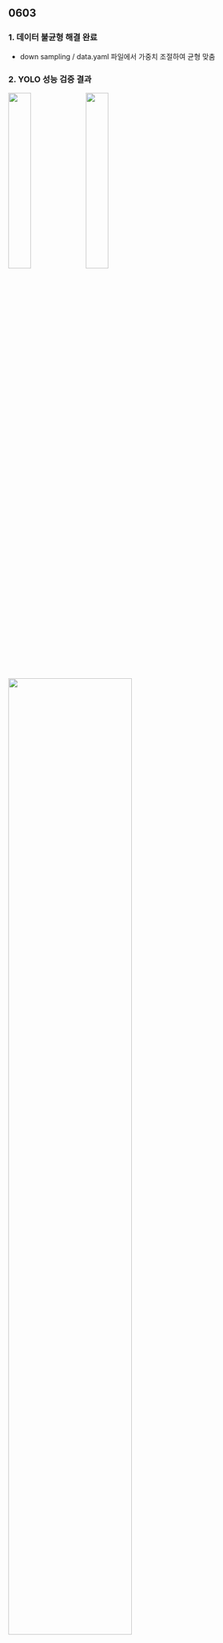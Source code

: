 ## 0603

### 1. 데이터 불균형 해결 완료
- down sampling / data.yaml 파일에서 가중치 조절하여 균형 맞춤

### 2. YOLO 성능 검증 결과


<img src ="https://github.com/user-attachments/assets/2e05441b-8798-41e0-bf7c-e417874d3058" width="30%" >
<img src ="https://github.com/user-attachments/assets/da83e969-601c-4f70-9bf5-45bb9c5a1ffb" width="30%" >

<img src ="https://github.com/user-attachments/assets/20b99b74-e9ff-4026-bcfc-f52247d0ade5" width="70%" >

  
### 2. target data json 파일 제작 완료


### 3. 통합 테스트 진행 중
<img src ="https://github.com/user-attachments/assets/fbb0ff01-ecd7-4680-8d0c-3af6249bd861" width="30%" >
<img src ="https://github.com/user-attachments/assets/f10c6f48-8dd0-4f09-a6dd-52bc7b78d065" width="50%" >

<img src ="https://github.com/user-attachments/assets/9fb69fd4-9076-4169-a9f0-420540187203" width="80%" >


### 4. 해야할 거
- (react + yolo) + lava 결합
- 질문 생성 여부 판단 후 Target data json 다시 제작
- 가능한 경우 TTS 연결
  
